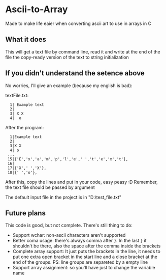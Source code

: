 # Ascii-to-Array

Made to make life eaier when converting ascii art to use in arrays in C

## What it does

This will get a text file by command line, read it and write at the end of the file the copy-ready version of the text to string initialization

## If you didn't understand the setence above

No worries, I'll give an example (because my english is bad):

textFile.txt:
```
  1| Example text
  2|
  3| X X
  4|  o
```

After the program:
```
  1|Example text
  2|
  3|X X
  4| o
 ...
 15|{'E','x','a','m','p','l','e',' ','t','e','x','t'},
 16|
 17|{'X',' ','X'},
 18|{' ','o'},
```

After this, copy the lines and put in your code, easy peasy :D
Remember, the text file should be passed by argument

The default input file in the project is in "D:\test_file.txt"

## Future plans

This code is good, but not complete. There's still thing to do:
  - Support wchar: non-ascii characters aren't supported
  - Better coma usage: there's always comma after ```}```. In the last ```}``` it shouldn't be there, also the space after the comma inside the brackets
  - Complete array support: It just puts the brackets in the line, it needs to put one extra open bracket in the start line and a close bracket at the end of the groups.
  PS: line groups are separeted by a empty line
  - Support array assignment: so you'll have just to change the variable name
